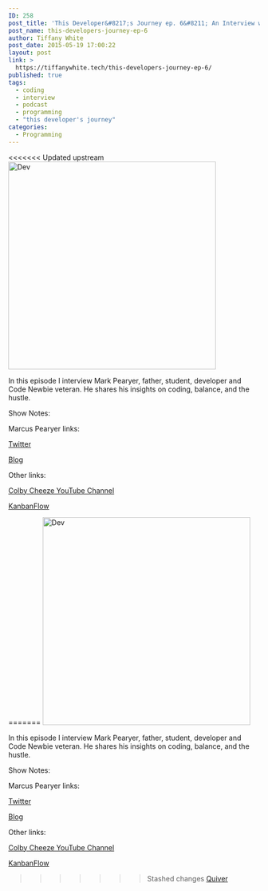 ```yaml
---
ID: 258
post_title: 'This Developer&#8217;s Journey ep. 6&#8211; An Interview with Mark Pearyer'
post_name: this-developers-journey-ep-6
author: Tiffany White
post_date: 2015-05-19 17:00:22
layout: post
link: >
  https://tiffanywhite.tech/this-developers-journey-ep-6/
published: true
tags:
  - coding
  - interview
  - podcast
  - programming
  - "this developer's journey"
categories:
  - Programming
---
```

<<<<<<< Updated upstream
<img class=" aligncenter" src="http://helloburgh.me/wp-content/uploads/2015/05/wpid-Dev-Logo2.png" alt="Dev" width="416" height="416" />

In this episode I interview Mark Pearyer, father, student, developer and Code Newbie veteran. He shares his insights on coding, balance, and the hustle.

Show Notes:

Marcus Pearyer links:

<a href="https://twitter.com/marcusp619">Twitter</a>

<a href="http://marcusp619.github.io">Blog</a>

Other links:

<a href="https://www.youtube.com/user/colbycheeze">Colby Cheeze YouTube Channel</a>

<a href="https://kanbanflow.com">KanbanFlow</a>

=======
<img class=" aligncenter" src="http://helloburgh.me/wp-content/uploads/2015/05/wpid-Dev-Logo2.png" alt="Dev" width="416" height="416" />

In this episode I interview Mark Pearyer, father, student, developer and Code Newbie veteran. He shares his insights on coding, balance, and the hustle.

Show Notes:

Marcus Pearyer links:

<a href="https://twitter.com/marcusp619">Twitter</a>

<a href="http://marcusp619.github.io">Blog</a>

Other links:

<a href="https://www.youtube.com/user/colbycheeze">Colby Cheeze YouTube Channel</a>

<a href="https://kanbanflow.com">KanbanFlow</a>

>>>>>>> Stashed changes
<a href="http://happenapps.com">Quiver</a>